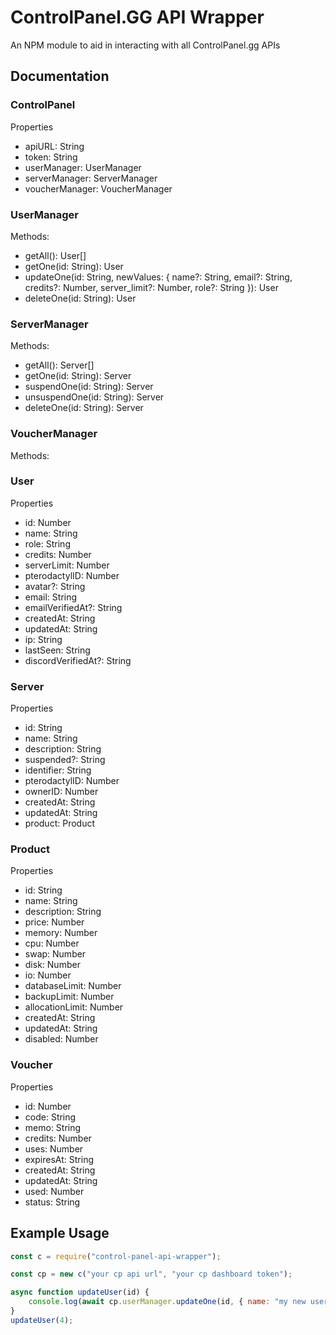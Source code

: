 # ControlPanel.GG API Wrapper
An NPM module to aid in interacting with all ControlPanel.gg APIs

## Documentation
### ControlPanel
Properties
- apiURL: String
- token: String
- userManager: UserManager
- serverManager: ServerManager
- voucherManager: VoucherManager
### UserManager
Methods:
- getAll(): User[]
- getOne(id: String): User
- updateOne(id: String, newValues: { name?: String, email?: String, credits?: Number, server_limit?: Number, role?: String }): User
- deleteOne(id: String): User
### ServerManager
Methods:
- getAll(): Server[]
- getOne(id: String): Server
- suspendOne(id: String): Server
- unsuspendOne(id: String): Server
- deleteOne(id: String): Server
### VoucherManager
Methods:

### User
Properties
- id: Number
- name: String
- role: String
- credits: Number
- serverLimit: Number
- pterodactylID: Number
- avatar?: String
- email: String
- emailVerifiedAt?: String
- createdAt: String
- updatedAt: String
- ip: String
- lastSeen: String
- discordVerifiedAt?: String
### Server
Properties
- id: String
- name: String
- description: String
- suspended?: String
- identifier: String
- pterodactylID: Number
- ownerID: Number
- createdAt: String
- updatedAt: String
- product: Product
### Product
Properties
- id: String
- name: String
- description: String
- price: Number
- memory: Number
- cpu: Number
- swap: Number
- disk: Number
- io: Number
- databaseLimit: Number
- backupLimit: Number
- allocationLimit: Number
- createdAt: String
- updatedAt: String
- disabled: Number
### Voucher
Properties
- id: Number
- code: String
- memo: String
- credits: Number
- uses: Number
- expiresAt: String
- createdAt: String
- updatedAt: String
- used: Number
- status: String

## Example Usage
```js
const c = require("control-panel-api-wrapper");

const cp = new c("your cp api url", "your cp dashboard token");

async function updateUser(id) {
    console.log(await cp.userManager.updateOne(id, { name: "my new username" }));
}
updateUser(4);
```